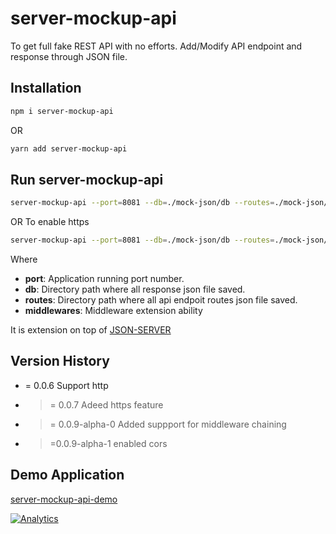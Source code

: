 # server-mockup-api

To get full fake REST API with no efforts. Add/Modify API endpoint and response through JSON file.

## Installation

```bash
npm i server-mockup-api
```

OR

```bash
yarn add server-mockup-api
```

## Run server-mockup-api

```bash
server-mockup-api --port=8081 --db=./mock-json/db --routes=./mock-json/routes --delayInResponse=0 --middlewares='./../../middlewares/sample-middleware1,./../../middlewares/sample-middleware2'
```
OR
To enable https

```bash
server-mockup-api --port=8081 --db=./mock-json/db --routes=./mock-json/routes --delayInResponse=0  --enableHttps=true --cert=./RootCA.cert --key=./RootCA.key --middlewares='./../../middlewares/sample-middleware1,./../../middlewares/sample-middleware2'
```

Where

- **port**: Application running port number.
- **db**: Directory path where all response json file saved.
- **routes**: Directory path where all api endpoit routes json file saved.
- **middlewares**: Middleware extension ability

It is extension on top of [JSON-SERVER](https://www.npmjs.com/package/json-server)

## Version History

- = 0.0.6 Support http
- >= 0.0.7 Adeed https feature
- >= 0.0.9-alpha-0 Added suppport for middleware chaining
- >=0.0.9-alpha-1 enabled cors

## Demo Application

[server-mockup-api-demo](https://github.com/prashantkoshta/server-mockup-api-demo#readme)

[![Analytics](https://ga-beacon.appspot.com/G-ZFJEZW08DP/chromeskel_a/readme)](https://www.npmjs.com/package/server-mockup-api)